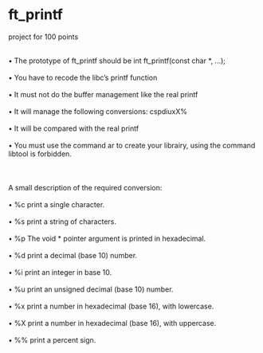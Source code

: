 # ft_printf
project for 100 points

<br> • The prototype of ft_printf should be int ft_printf(const char *, ...); </br>
<br> • You have to recode the libc’s printf function </br>
<br> • It must not do the buffer management like the real printf </br>
<br> • It will manage the following conversions: cspdiuxX% </br>
<br> • It will be compared with the real printf </br>
<br> • You must use the command ar to create your librairy, using the command libtool
is forbidden. </br>
<br> </br>
<br> A small description of the required conversion:</br>
<br> • %c print a single character.</br>
<br> • %s print a string of characters.</br>
<br> • %p The void * pointer argument is printed in hexadecimal.</br>
<br> • %d print a decimal (base 10) number.</br>
<br> • %i print an integer in base 10.</br>
<br> • %u print an unsigned decimal (base 10) number.</br>
<br> • %x print a number in hexadecimal (base 16), with lowercase.</br>
<br> • %X print a number in hexadecimal (base 16), with uppercase.</br>
<br> • %% print a percent sign.</br>
